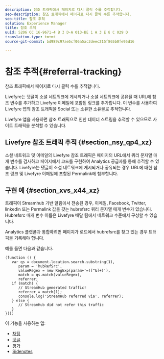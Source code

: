 ```yaml
---
description: 참조 트래픽에서 페이지로 다시 클릭 수를 추적합니다.
seo-description: 참조 트래픽에서 페이지로 다시 클릭 수를 추적합니다.
seo-title: 참조 추적
solution: Experience Manager
title: 참조 추적
uuid: 5206 CC 16-9671-4 B 3 D-A 013-BE 1 A 3 E 8 C 029 D
translation-type: tm+mt
source-git-commit: bd989c97ae5cf06a5ac3deec215f865b0fe95d16

---
```



# 참조 추적{#referral-tracking}

참조 트래픽에서 페이지로 다시 클릭 수를 추적합니다.

Livefyre는 댓글이 소셜 네트워크에 게시되거나 소셜 네트워크에 공유될 때 URL에 참조 변수를 추가하고 Livefyre 이메일에 포함된 링크를 추가합니다. 이 변수를 사용하여 Livefyre 앱의 참조 트래픽을 Social 또는 소유한 소유물로 추적합니다.

Livefyre 앱을 사용하면 참조 트래픽으로 인한 데이터 스트림을 추적할 수 있으므로 사이트 트래픽을 분석할 수 있습니다.

## Livefyre 참조 트래픽 추적 {#section_nsy_qp4_xz}

소셜 네트워크 및 이메일의 Livefyre 참조 트래픽은 페이지의 URL에서 쿼리 문자열 매개 변수를 검사하고 페이지에서 코드를 구현하여 Analytics 공급자를 통해 추적할 수 있습니다. Livefyre는 댓글이 소셜 네트워크에 게시되거나 공유되는 경우 URL에 대한 참조 링크 및 Livefyre 이메일에 포함된 Permalink에 첨부합니다.

## 구현 예 {#section_xvs_x44_xz}

트래픽이 Streamhub 기반 알림에서 전송된 경우, 이메일, Facebook, Twitter, linkedin 또는 Permalink 값을 갖는 hubrefsrc 쿼리 문자열 매개 변수가 있습니다. Hubrefsrc 매개 변수 이름은 Livefyre 배달 팀에서 네트워크 수준에서 구성할 수 있습니다.

Analytics 플랫폼과 통합하려면 페이지가 로드에서 hubrefsrc를 찾고 있는 경우 트래픽을 기록해야 합니다.

예를 들면 다음과 같습니다.

```
(function () { 
   var qs = document.location.search.substring(1), 
      param = 'hubRefSrc', 
      valueRegex = new RegExp(param+'=([^&]+)'), 
      match = qs.match(valueRegex), 
      referrer; 
   if (match) { 
      // StreamHub generated traffic! 
      referrer = match[1]; 
      console.log('StreamHub referred via', referrer); 
   } else { 
      // StreamHub did not refer this traffic 
   } 
}())
```

이 기능을 사용하는 앱:

* [채팅](/help/using/c-about-apps/c-chat-app/c-chat-app.md)
* [댓글](/help/using/c-about-apps/c-comments/c-comments.md)
* [평가](/help/using/c-about-apps/c-reviews-app/c-reviews-app.md)
* [Sidenotes](/help/using/c-about-apps/c-sidenotes-app/c-sidenotes-app.md)